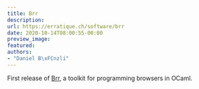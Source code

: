```yaml
---
title: Brr
description:
url: https://erratique.ch/software/brr
date: 2020-10-14T08:00:55-00:00
preview_image:
featured:
authors:
- "Daniel B\xFCnzli"
---
```


First release of <a href="https://erratique.ch/software/brr">Brr</a>, a toolkit for programming browsers in OCaml.
